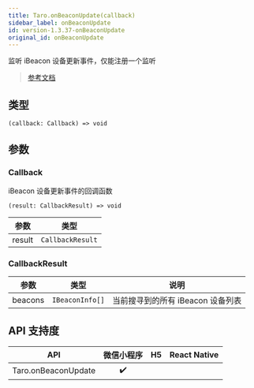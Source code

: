 ```yaml
---
title: Taro.onBeaconUpdate(callback)
sidebar_label: onBeaconUpdate
id: version-1.3.37-onBeaconUpdate
original_id: onBeaconUpdate
---
```


监听 iBeacon 设备更新事件，仅能注册一个监听

> [参考文档](https://developers.weixin.qq.com/miniprogram/dev/api/device/ibeacon/wx.onBeaconUpdate.html)

## 类型

```tsx
(callback: Callback) => void
```

## 参数

### Callback

iBeacon 设备更新事件的回调函数

```tsx
(result: CallbackResult) => void
```

| 参数 | 类型 |
| --- | --- |
| result | `CallbackResult` |

### CallbackResult

| 参数 | 类型 | 说明 |
| --- | --- | --- |
| beacons | `IBeaconInfo[]` | 当前搜寻到的所有 iBeacon 设备列表 |

## API 支持度

| API | 微信小程序 | H5 | React Native |
| :---: | :---: | :---: | :---: |
| Taro.onBeaconUpdate | ✔️ |  |  |
